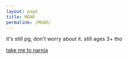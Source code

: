 ```yaml
---
layout: page
title: MOAR
permalink: /MOAR/
---
```


it's still pg, don't worry about it. still ages 3+ tho

[take me to narnia][narnia]

[narnia]: https://www.youtube.com/watch?v=XAxx-tepzPA
